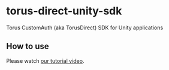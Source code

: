 # torus-direct-unity-sdk

Torus CustomAuth (aka TorusDirect) SDK for Unity applications

## How to use

Please watch [our tutorial video](https://www.loom.com/share/fe0cf944958943df9567f29ef2c8092f).
